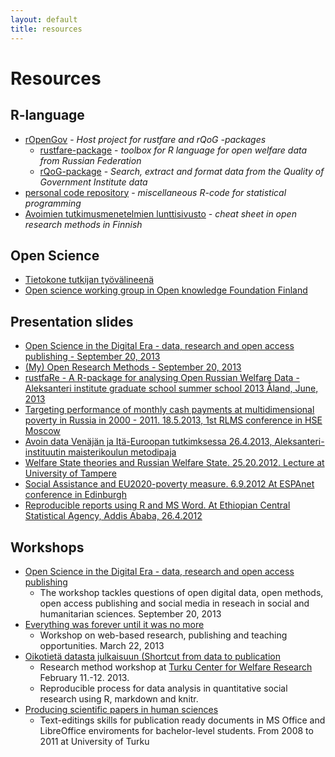 ```yaml
---
layout: default
title: resources
---
```


# Resources

## R-language

- [rOpenGov](http://ropengov.github.io/) - *Host project for rustfare and rQoG -packages*
    - [rustfare-package](/rustfare.html) - *toolbox for R language for open welfare data from Russian Federation*
    - [rQoG-package](/rqog.html) - *Search, extract and format data from the Quality of Government Institute data*
- [personal code repository](/r-tutorial) - *miscellaneous R-code for statistical programming*
- [Avoimien tutkimusmenetelmien lunttisivusto](http://muuankarski.github.io/luntti/) - *cheat sheet in open research methods in Finnish*

<!-- - [karskitools-package](/karskitools) - *Collection of functions to facilitate reproducible analysis with R, knitr and pandoc* -->

## Open Science

- [Tietokone tutkijan työvälineenä](http://research.muuankarski.org/tutorial/doku.php)
- [Open science working group in Open knowledge Foundation Finland](http://fi.okfn.org/wg/openscience/)

## Presentation slides

- [Open Science in the Digital Era - data, research and open access publishing - September 20, 2013](http://markuskainu.fi/workshop/openscience2013/openscience2013_slides.html#/)
- [(My) Open Research Methods - September 20, 2013](http://markuskainu.fi/workshop/openscience2013/openscience2013_slides_method.html#/)
- [rustfaRe - A R-package for analysing Open Russian Welfare Data - Aleksanteri institute graduate school summer school 2013 Åland, June, 2013](http://markuskainu.fi/material/presentation/rustfare_slides.html#/)
- [Targeting performance of monthly cash payments at multidimensional poverty in Russia in 2000 - 2011. 18.5.2013, 1st RLMS conference in HSE Moscow](http://research.muuankarski.org/rlms/papers/conference2013/slides/hseRlms2013Slides.html)
- [Avoin data Venäjän ja Itä-Euroopan tutkimksessa 26.4.2013, Aleksanteri-instituutin maisterikoulun metodipaja](http://research.muuankarski.org/GDELT/slides/slides.html)
- [Welfare State theories and Russian Welfare State. 25.20.2012. Lecture at University of Tampere](http://markuskainu.fi/material/presentation/tampere20121025.html)
- [Social Assistance and EU2020-poverty measure. 6.9.2012 At ESPAnet conference in Edinburgh](http://markuskainu.fi/material/presentation/espanet2012/slides.html)
- [Reproducible reports using R and MS Word. At Ethiopian Central Statistical Agency, Addis Ababa, 26.4.2012](http://markuskainu.fi/material/presentation/reproducible_addis042012.pdf)

## Workshops

- [Open Science in the Digital Era - data, research and open access publishing](http://markuskainu.fi/workshop/openscience2013)
    - The workshop tackles questions of open digital data, open methods, open access publishing and social media in reseach in social and humanitarian sciences.  September 20, 2013
- [Everything was forever until it was no more](http://markuskainu.fi/workshop/digitalization)
    - Workshop on web-based research, publishing and teaching opportunities. March 22, 2013
- [Oikotietä datasta julkaisuun (Shortcut from data to publication](http://markuskainu.fi/workshop/toistettava/)
    - Research method workshop at [Turku Center for Welfare Research](http://www.utu.fi/fi/yksikot/soc/yksikot/sosiaalitieteet/tcwr/Sivut/home.aspx) February 11.-12. 2013.
    - Reproducible process for data analysis in quantitative social research using R, markdown and knitr.
- [Producing scientific papers in human sciences](http://research.muuankarski.org/tutorial/)
    - Text-editings skills for publication ready documents in MS Office and LibreOffice enviroments for bachelor-level students. From 2008 to 2011 at University of Turku


